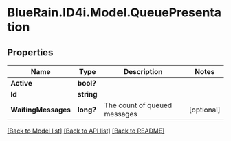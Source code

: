 # BlueRain.ID4i.Model.QueuePresentation
## Properties

Name | Type | Description | Notes
------------ | ------------- | ------------- | -------------
**Active** | **bool?** |  | 
**Id** | **string** |  | 
**WaitingMessages** | **long?** | The count of queued messages | [optional] 

[[Back to Model list]](../README.md#documentation-for-models) [[Back to API list]](../README.md#documentation-for-api-endpoints) [[Back to README]](../README.md)

